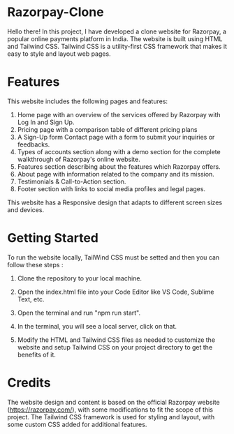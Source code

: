 # Razorpay-Clone

Hello there! In this project, I have developed a clone website for Razorpay, a popular online payments platform in India. The website is built using HTML and Tailwind CSS. Tailwind CSS is a utility-first CSS framework that makes it easy to style and layout web pages.

# Features

This website includes the following pages and features: 

1) Home page with an overview of the services offered by Razorpay with Log In and  Sign Up.
2) Pricing page with a comparison table of different pricing plans 
3) A Sign-Up form Contact page with a form to submit your inquiries or feedbacks. 
4) Types of accounts section along with a demo section for the complete walkthrough of Razorpay's online website.
5) Features section describing about the features which Razorpay offers.
6) About page with information related to the company and its mission.
7) Testimonials & Call-to-Action section.
8) Footer section with links to social media profiles and legal pages. 

This website has a Responsive design that adapts to different screen sizes and devices.

# Getting Started

To run the website locally, TailWind CSS must be setted and then you can follow these steps :

1) Clone the repository to your local machine.

2) Open the index.html file into your Code Editor like VS Code, Sublime Text, etc. 

3) Open the terminal and run "npm run start".

4) In the terminal, you will see a local server, click on that.

5) Modify the HTML and Tailwind CSS files as needed to customize the website and setup Tailwind CSS on your project directory to get the benefits of it.

# Credits

The website design and content is based on the official Razorpay website (https://razorpay.com/), with some modifications to fit the scope of this project. The Tailwind CSS framework is used for styling and layout, with some custom CSS added for additional features.
